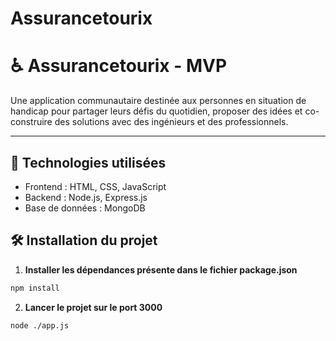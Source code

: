 # Assurancetourix

# ♿ Assurancetourix - MVP

Une application communautaire destinée aux personnes en situation de handicap pour partager leurs défis du quotidien, proposer des idées et co-construire des solutions avec des ingénieurs et des professionnels.

---

## 🚀 Technologies utilisées

- Frontend : HTML, CSS, JavaScript
- Backend : Node.js, Express.js
- Base de données : MongoDB


## 🛠️ Installation du projet

1. **Installer les dépendances présente dans le fichier package.json**
```bash
npm install
```

2. **Lancer le projet sur le port 3000**
```bash
node ./app.js
```
